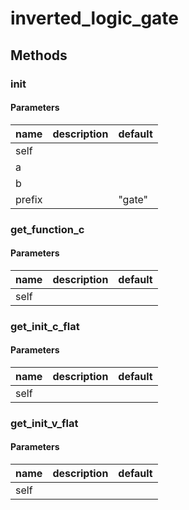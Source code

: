 # inverted_logic_gate




## Methods


### __init__




#### Parameters
name | description | default
--- | --- | ---
self |  | 
a |  | 
b |  | 
prefix |  | "gate"





### get_function_c




#### Parameters
name | description | default
--- | --- | ---
self |  | 





### get_init_c_flat




#### Parameters
name | description | default
--- | --- | ---
self |  | 





### get_init_v_flat




#### Parameters
name | description | default
--- | --- | ---
self |  | 




